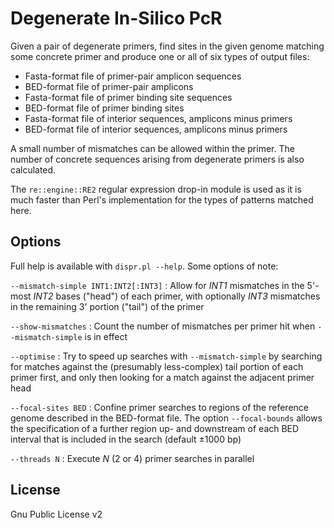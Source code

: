 Degenerate In-Silico PcR
========================

Given a pair of degenerate primers, find sites in the given genome matching some concrete primer and produce one or all of six types of output files:

* Fasta-format file of primer-pair amplicon sequences
* BED-format file of primer-pair amplicons
* Fasta-format file of primer binding site sequences
* BED-format file of primer binding sites
* Fasta-format file of interior sequences, amplicons minus primers
* BED-format file of interior sequences, amplicons minus primers

A small number of mismatches can be allowed within the primer.  The number of concrete sequences arising from degenerate primers is also calculated.

The `re::engine::RE2` regular expression drop-in module is used as it is much faster than Perl's implementation for the types of patterns matched here.



Options
-------

Full help is available with `dispr.pl --help`.  Some options of note:

`--mismatch-simple INT1:INT2[:INT3]`
: Allow for *INT1* mismatches in the 5'-most *INT2* bases ("head") of each primer, with optionally *INT3* mismatches in the remaining 3' portion ("tail") of the primer

`--show-mismatches`
: Count the number of mismatches per primer hit when `--mismatch-simple` is in effect

`--optimise`
: Try to speed up searches with `--mismatch-simple` by searching for matches against the (presumably less-complex) tail portion of each primer first, and only then looking for a match against the adjacent primer head

`--focal-sites BED`
: Confine primer searches to regions of the reference genome described in the BED-format file.  The option `--focal-bounds` allows the specification of a further region up- and downstream of each BED interval that is included in the search (default &plusmn;1000 bp)

`--threads N`
: Execute *N* (2 or 4) primer searches in parallel


License
-------
Gnu Public License v2
